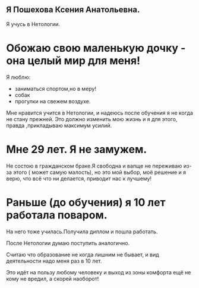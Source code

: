  ## Я Пошехова Ксения Анатольевна. 
 
 Я учусь в Нетологии. 
 # Обожаю свою маленькую дочку - она целый мир для меня! 

 Я люблю: 
 * заниматься спортом,но в меру! 
 * cобак 
 * прогулки на свежем воздухе.
 
 Мне нравится учится в Нетологии, и надеюсь после обучения я не когда не стану прежней. Это должно изменить мою жизнь и я для этого, правда ,прикладываю  максимум усилий.

 # Мне 29 лет. Я не замужем. 
 
 Не состою в гражданском браке.Я свободна и вапще не переживаю из-за этого ( может самую малость), но это мой выбор, моё решение и я верю, что всё что ни делается, приводит нас к лучшему!

 # Раньше  (до обучения) я 10 лет работала поваром. 
 
 На него тоже училась.Получила диплом и пошла работать. 

 После Нетологии думаю поступить аналогично.
 
 Считаю что образование не когда лишним не бывает, и вид деятельности надо меня раз в 10 лет.
 
 Это идёт на пользу любому человеку и выход из зоны комфорта ещё не кому не вредил, а скорей наоборот!

